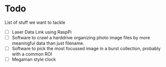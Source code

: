 Todo
====

List of stuff we want to tackle

* [ ] Laser Data Link using RaspPi
* [ ] Software to crawl a harddrive organizing photo image files by more meaningful data than just filename.
* [ ] Software to pick the most focussed image in a burst collection, probably with a common ROI
* [ ] Megaman style clock
